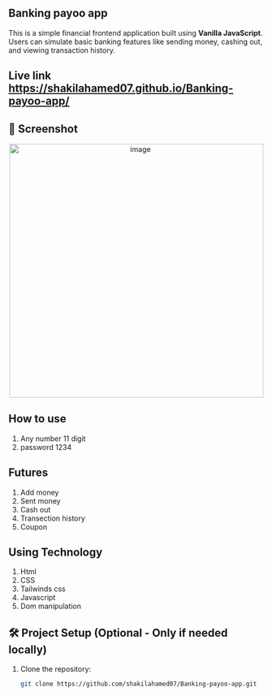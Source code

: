 ## Banking payoo app
This is a simple financial frontend application built using **Vanilla JavaScript**. Users can simulate basic banking features like sending money, cashing out, and viewing transaction history.

## Live link https://shakilahamed07.github.io/Banking-payoo-app/

## 📸 Screenshot
<p align="center">
  <img src="https://i.ibb.co.com/Rkkw8CB3/Screenshot-2025-08-08-192616.png" alt="image" width="500px" />
</p>

## How to use
1. Any number 11 digit
2. password 1234

## Futures 
1. Add money 
2. Sent money 
3. Cash out
4. Transection history
5. Coupon

## Using Technology 
1. Html
2. CSS 
3. Tailwinds css
4. Javascript
5. Dom manipulation

## 🛠️ Project Setup (Optional - Only if needed locally)

1. Clone the repository:
   ```bash
   git clone https://github.com/shakilahamed07/Banking-payoo-app.git
